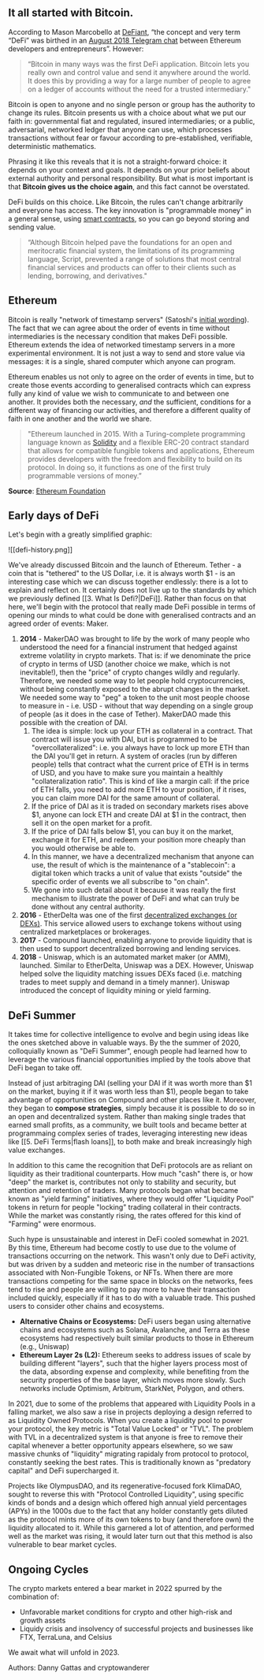 ## It all started with Bitcoin.

According to Mason Marcobello at [DeFiant](https://thedefiant.io/what-is-defi-ultimate-defi-101-guide/), “the concept and very term “DeFi” was birthed in an [August 2018 Telegram chat](https://twitter.com/injeyeo/status/1157001562457174016?ref_src=twsrc%5Etfw%7Ctwcamp%5Etweetembed%7Ctwterm%5E1157001562457174016%7Ctwgr%5E%7Ctwcon%5Es1_&ref_url=https%3A%2F%2Fthedefiant.io%2Fwhat-is-decentralized-finance%2F) between Ethereum developers and entrepreneurs”. However:

>“Bitcoin in many ways was the first DeFi application. Bitcoin lets you really own and control value and send it anywhere around the world. It does this by providing a way for a large number of people to agree on a ledger of accounts without the need for a trusted intermediary."

Bitcoin is open to anyone and no single person or group has the authority to change its rules. Bitcoin presents us with a choice about what we put our faith in: governmental fiat and regulated, insured intermediaries; or a public, adversarial, networked ledger that anyone can use, which processes transactions without fear or favour according to pre-established, verifiable, deterministic mathematics. 

Phrasing it like this reveals that it is not a straight-forward choice: it depends on your context and goals. It depends on your prior beliefs about external authority and personal responsibility. But what is most important is that **Bitcoin gives us the choice again**, and this fact cannot be overstated.

DeFi builds on this choice. Like Bitcoin, the rules can't change arbitrarily and everyone has access. The key innovation is "programmable money" in a general sense, using [smart contracts](https://ethereum.org/en/glossary#smart-contract), so you can go beyond storing and sending value.

>“Although Bitcoin helped pave the foundations for an open and meritocratic financial system, the limitations of its programming language, Script, prevented a range of solutions that most central financial services and products can offer to their clients such as lending, borrowing, and derivatives."

## Ethereum

Bitcoin is really "network of timestamp servers" (Satoshi's [initial wording](https://bitcoin.org/bitcoin.pdf)). The fact that we can agree about the order of events in time without intermediaries is the necessary condition that makes DeFi possible. Ethereum extends the idea of networked timestamp servers in a more experimental environment. It is not just a way to send and store value via messages: it is a single, shared computer which anyone can program.

Ethereum enables us not only to agree on the order of events in time, but to create those events according to generalised contracts which can express fully any kind of value we wish to communicate to and between one another. It provides both the necessary, *and* the sufficient, conditions for a different way of financing our activities, and therefore a different quality of faith in one another and the world we share.

>"Ethereum launched in 2015. With a Turing-complete programming language known as [Solidity](https://soliditylang.org/) and a flexible ERC-20 contract standard that allows for compatible fungible tokens and applications, Ethereum provides developers with the freedom and flexibility to build on its protocol. In doing so, it functions as one of the first truly programmable versions of money.”

**Source**: [Ethereum Foundation](https://ethereum.org/en/foundation/)

## Early days of DeFi

Let's begin with a greatly simplified graphic:

![[defi-history.png]]

We've already discussed Bitcoin and the launch of Ethereum. Tether - a coin that is "tethered" to the US Dollar, i.e. it is always worth $1 - is an interesting case which we can discuss together endlessly: there is a lot to explain and reflect on. It certainly does not live up to the standards by which we previously defined [[3. What Is Defi?|DeFi]]. Rather than focus on that here, we'll begin with the protocol that really made DeFi possible in terms of opening our minds to what could be done with generalised contracts and an agreed order of events: Maker.

1.  **2014** - MakerDAO was brought to life by the work of many people who understood the need for a financial instrument that hedged against extreme volatility in crypto markets. That is: if we denominate the price of crypto in terms of USD (another choice we make, which is not inevitable!), then the "price" of crypto changes wildly and regularly. Therefore, we needed some way to let people hold cryptocurrencies, without being constantly exposed to the abrupt changes in the market. We needed some way to "peg" a token to the unit most people choose to measure in - i.e. USD - without that way depending on a single group of people (as it does in the case of Tether). MakerDAO made this possible with the creation of DAI. 
	1. The idea is simple: lock up your ETH as collateral in a contract. That contract will issue you with DAI, but is programmed to be "overcollateralized": i.e. you always have to lock up more ETH than the DAI you'll get in return. A system of oracles (run by differen people) tells that contract what the current price of ETH is in terms of USD, and you have to make sure you maintain a healthly "collateralization ratio". This is kind of like a margin call: if the price of ETH falls, you need to add more ETH to your position, if it rises, you can claim more DAI for the same amount of collateral.
	2. If the price of DAI as it is traded on secondary markets rises above $1, anyone can lock ETH and create DAI at $1 in the contract, then sell it on the open market for a profit.
	3. If the price of DAI falls below $1, you can buy it on the market, exchange it for ETH, and redeem your position more cheaply than you would otherwise be able to.
	4. In this manner, we have a decentralized mechanism that anyone can use, the result of which is the maintenance of a "stablecoin": a digital token which tracks a unit of value that exists "outside" the specific order of events we all subscribe to "on chain".
	5. We gone into such detail about it because it was really the first mechanism to illustrate the power of DeFi and what can truly be done without any central authority.
2. **2016** - EtherDelta was one of the first [decentralized exchanges (or DEXs)](https://www.notion.so/978e942399ae4cdda9db92ecaf7d8c9a). This service allowed users to exchange tokens without using centralized marketplaces or brokerages.
3. **2017** - Compound launched, enabling anyone to provide liquidity that is then used to support decentralized borrowing and lending services.
4. **2018** - Uniswap, which is an automated market maker (or AMM), launched. Similar to EtherDelta, Uniswap was a DEX. However, Uniswap helped solve the liquidity matching issues DEXs faced (i.e. matching trades to meet supply and demand in a timely manner). Uniswap introduced the concept of liquidity mining or yield farming.

## DeFi Summer

It takes time for collective intelligence to evolve and begin using ideas like the ones sketched above in valuable ways. By the the summer of 2020, colloquially known as "DeFi Summer", enough people had learned how to leverage the various financial opportunities implied by the tools above that DeFi began to take off. 

Instead of just arbitraging DAI (selling your DAI if it was worth more than $1 on the market, buying it if it was worth less than $1), people began to take advantage of opportunities on Compound and other places like it. Moreover, they began to **compose strategies**, simply because it is possible to do so in an open and decentralized system. Rather than making single trades that earned small profits, as a community, we built tools and became better at programmaing complex series of trades, leveraging interesting new ideas like [[5. DeFi Terms|flash loans]], to both make and break increasingly high value exchanges.

In addition to this came the recognition that DeFi protocols are as reliant on liquidity as their traditional counterparts. How much "cash" there is, or how "deep" the market is, contributes not only to stability and security, but attention and retention of traders. Many protocols began what became known as "yield farming" initiatives, where they would offer "Liquidity Pool" tokens in return for people "locking" trading collateral in their contracts. While the market was constantly rising, the rates offered for this kind of "Farming" were enormous.

Such hype is unsustainable and interest in DeFi cooled somewhat in 2021. By this time, Ethereum had become costly to use due to the volume of transactions occurring on the network. This wasn't only due to DeFi activity, but was driven by a sudden and meteoric rise in the number of transactions associated with Non-Fungible Tokens, or NFTs. When there are more transactions competing for the same space in blocks on the networks, fees tend to rise and people are willing to pay more to have their transaction included quickly, especially if it has to do with a valuable trade. This pushed users to consider other chains and ecosystems.

-   **Alternative Chains or Ecosystems:** DeFi users began using alternative chains and ecosystems such as Solana, Avalanche, and Terra as these ecosystems had respectively built similar products to those in Ethereum (e.g., Uniswap)
-   **Ethereum Layer 2s (L2):** Ethereum seeks to address issues of scale by building different "layers", such that the higher layers process most of the data, absording expense and complexity, while benefiting from the security properties of the base layer, which moves more slowly. Such networks include Optimism, Arbitrum, StarkNet, Polygon, and others.

In 2021, due to some of the problems that appeared with Liquidity Pools in a falling market, we also saw a rise in projects deploying a design referred to as Liquidity Owned Protocols. When you create a liquidity pool to power your protocol, the key metric is "Total Value Locked" or "TVL". The problem with TVL in a decentralized system is that anyone is free to remove their capital whenever a better opportunity appears elsewhere, so we saw massive chunks of "liquidity" migrating rapidaly from protocol to protocol, constantly seeking the best rates. This is traditionally known as "predatory capital" and DeFi supercharged it.

Projects like OlympusDAO, and its regenerative-focused fork KlimaDAO, sought to reverse this with "Protocol Controlled Liquidity", using specific kinds of bonds and a design which offered high annual yield percentages (APYs) in the 1000s due to the fact that any holder constantly gets diluted as the protocol mints more of its own tokens to buy (and therefore own) the liquidity allocated to it. While this garnered a lot of attention, and performed well as the market was rising, it would later turn out that this method is also vulnerable to bear market cycles.

## Ongoing Cycles

The crypto markets entered a bear market in 2022 spurred by the combination of:

-   Unfavorable market conditions for crypto and other high-risk and growth assets
-   Liquidy crisis and insolvency of successful projects and businesses like FTX, TerraLuna, and Celsius 

We await what will unfold in 2023.

Authors: Danny Gattas and cryptowanderer
